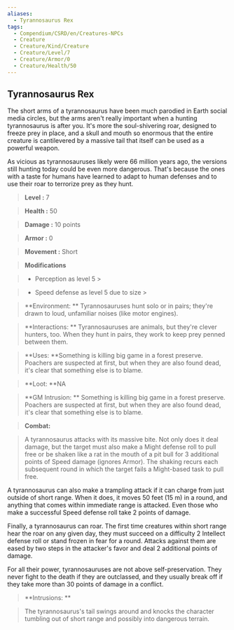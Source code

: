 ```yaml
---
aliases:
  - Tyrannosaurus Rex
tags:
  - Compendium/CSRD/en/Creatures-NPCs
  - Creature
  - Creature/Kind/Creature
  - Creature/Level/7
  - Creature/Armor/0
  - Creature/Health/50
---
```

  
    
## Tyrannosaurus Rex    
The short arms of a tyrannosaurus have been much parodied in Earth social media circles, but the arms aren't really important when a hunting tyrannosaurus is after you. It's more the soul-shivering roar, designed to freeze prey in place, and a skull and mouth so enormous that the entire creature is cantilevered by a massive tail that itself can be used as a powerful weapon.  
As vicious as tyrannosauruses likely were 66 million years ago, the versions still hunting today could be even more dangerous. That's because the ones with a taste for humans have learned to adapt to human defenses and to use their roar to terrorize prey as they hunt.    
  
    
> **Level :** 7    
> **Health :** 50    
> **Damage :** 10 points    
> **Armor :** 0    
> **Movement :** Short    
> **Modifications**    
>- Perception as level 5 >  
>    
>- Speed defense as level 5 due to size >  
>    
> **Environment: ** Tyrannosauruses hunt solo or in pairs; they're drawn to loud, unfamiliar noises (like motor engines).    
> **Interactions: ** Tyrannosauruses are animals, but they're clever hunters, too. When they hunt in pairs, they work to keep prey penned between them.    
> **Uses: **Something is killing big game in a forest preserve. Poachers are suspected at first, but when they are also found dead, it's clear that something else is to blame.    
> **Loot: **NA    
> **GM Intrusion: ** Something is killing big game in a forest preserve. Poachers are suspected at first, but when they are also found dead, it's clear that something else is to blame.    
  
> **Combat:**   
> A tyrannosaurus attacks with its massive bite. Not only does it deal damage, but the target must also make a Might defense roll to pull free or be shaken like a rat in the mouth of a pit bull for 3 additional points of Speed damage (ignores Armor). The shaking recurs each subsequent round in which the target fails a Might-based task to pull free.  
A tyrannosaurus can also make a trampling attack if it can charge from just outside of short range. When it does, it moves 50 feet (15 m) in a round, and anything that comes within immediate range is attacked. Even those who make a successful Speed defense roll take 2 points of damage.  
Finally, a tyrannosaurus can roar. The first time creatures within short range hear the roar on any given day, they must succeed on a difficulty 2 Intellect defense roll or stand frozen in fear for a round. Attacks against them are eased by two steps in the attacker's favor and deal 2 additional points of damage.  
For all their power, tyrannosauruses are not above self-preservation. They never fight to the death if they are outclassed, and they usually break off if they take more than 30 points of damage in a conflict.    
    
  
> **Intrusions: **   
> The tyrannosaurus's tail swings around and knocks the character tumbling out of short range and possibly into dangerous terrain.    
